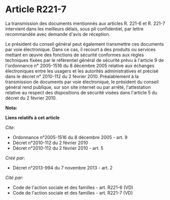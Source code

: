 # Article R221-7

La transmission des documents mentionnés aux articles R. 221-6 et R. 221-7 intervient dans les meilleurs délais, sous pli
confidentiel, par lettre recommandée avec demande d'avis de réception. 

Le président du conseil général peut également transmettre ces documents par voie électronique. Dans ce cas, il recourt à des
produits ou services mettant en œuvre des fonctions de sécurité conformes aux règles techniques fixées par le référentiel
général de sécurité prévu à l'article 9 de l'ordonnance n° 2005-1516 du 8 décembre 2005 relative aux échanges électroniques
entre les usagers et les autorités administratives et précisé dans le décret n° 2010-112 du 2 février 2010. Préalablement à
la transmission de documents par voie électronique, le président du conseil général rend publique, sur son site internet ou
par arrêté, l'attestation relative au respect des dispositions de sécurité visées dans l'article 5 du décret du 2 février
2010.

**Nota:**



**Liens relatifs à cet article**

_Cite_:

  - Ordonnance n°2005-1516 du 8 décembre 2005 - art. 9
  - Décret n°2010-112 du 2 février 2010
  - Décret n°2010-112 du 2 février 2010 - art. 5

_Créé par_:

  - Décret n°2013-994 du 7 novembre 2013 - art. 2

_Cité par_:

  - Code de l'action sociale et des familles - art. R221-6 (VD)
  - Code de l'action sociale et des familles - art. R221-7 (VD)
